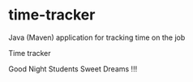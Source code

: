 # time-tracker
Java (Maven) application for tracking time on the job

Time tracker

Good Night Students Sweet Dreams !!!
